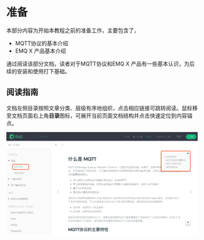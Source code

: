 # 准备

本部分内容为开始本教程之前的准备工作，主要包含了，

- MQTT协议的基本介绍
- EMQ X 产品基本介绍

通过阅读该部分文档，读者对于MQTT协议和EMQ X 产品有一些基本认识，为后续的安装和使用打下基础。


## 阅读指南

文档左侧目录按照文章分类、层级有序地组织，点击相应链接可跳转阅读。鼠标移至文档页面右上角**目录**图标，可展开当前页面文档结构并点击快速定位到内容锚点。

![阅读指南](./assets/read-guide.png)


